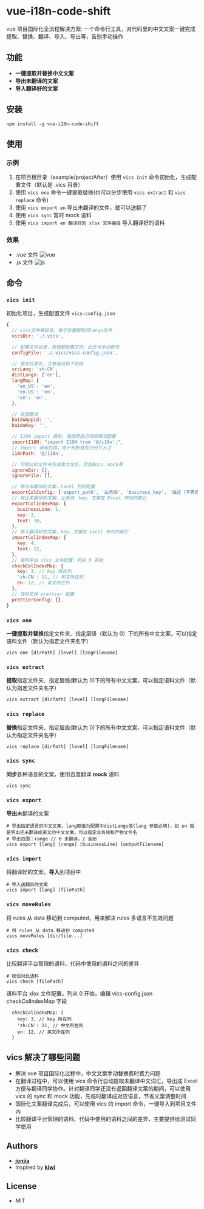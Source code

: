 # vue-i18n-code-shift

vue 项目国际化全流程解决方案: 一个命令行工具，对代码里的中文文案一键完成提取、替换、翻译、导入、导出等，告别手动操作

## 功能

- **一键提取并替换中文文案**
- **导出未翻译的文案**
- **导入翻译好的文案**

## 安装

```shellscript
npm install -g vue-i18n-code-shift
```

## 使用

### 示例

1. 在项目根目录（example/projectAfter）使用 `vics init` 命令初始化，生成配置文件（默认是 .vics 目录）
2. 使用 `vics one` 命令一键提取替换(也可以分步使用 `vics extract` 和 `vics replace` 命令)
3. 使用 `vics export en` 导出未翻译的文件，就可以送翻了
4. 使用 `vics sync` 暂时 mock 语料
5. 使用 `vics import en 翻译好的 xlsx 文件路径` 导入翻译好的语料

### 效果

- .vue 文件
  ![vue](https://github.com/jonjia/vue-i18n-code-shift/raw/main/assets/vue.png)
- .js 文件
  ![js](https://github.com/jonjia/vue-i18n-code-shift/raw/main/assets/js.png)

## 命令

### `vics init`

初始化项目，生成配置文件 `vics-config.json`

```js
{
  // vics文件根目录，用于放置提取的langs文件
  vicsDir: './.vics',

  // 配置文件目录，若调整配置文件，此处可手动修改
  configFile: './.vics/vics-config.json',

  // 语言目录名，注意连线和下划线
  srcLang: 'zh-CN',
  distLangs: ['en'],
  langMap: {
    'en_US': 'en',
    'en-US': 'en',
    'en': 'en',
  },

  // 百度翻译
  baiduAppid: '',
  baiduKey: '',

  // I18N import 语句，请按照自己项目情况配置
  importI18N: "import I18N from '@/i18n';",
  // import 语句后缀，用于判断是否已经引入过
  i18nPath: '@/i18n',

  // 可跳过的文件夹名或者文加名，比如docs、mock等
  ignoreDir: [],
  ignoreFile: [],

  // 导出未翻译的文案，Excel 列的配置
  exportColConfig: ['export_path', '业务线', 'business_key', '描述（字典值）', '语料类型', '最长字符', '首字母大写', '语料说明图', 'translatable', 'formatted', 'zh_CN'],
  // 导出未翻译的文案，业务线、key、文案在 Excel 中列的索引
  exportColIndexMap: {
    businessLine: 1,
    key: 3,
    text: 10,
  },
  // 导入翻译好的文案，key、文案在 Excel 中列的索引
  importColIndexMap: {
    key: 4,
    text: 12,
  },
  // 语料平台 xlsx 文件配置，列从 0 开始
  checkColIndexMap: {
    key: 3, // key 所在列
    'zh-CN': 11, // 中文所在列
    en: 12, // 英文所在列
  },
  // 语料文件 prettier 配置
  prettierConfig: {},
}
```

### `vics one`

**一键提取并替换**指定文件夹、指定层级（默认为 0）下的所有中文文案，可以指定语料文件（默认为指定文件夹名字）

```shellscript
vics one [dirPath] [level] [langFilename]
```

### `vics extract`

**提取**指定文件夹、指定层级(默认为 0)下的所有中文文案，可以指定语料文件（默认为指定文件夹名字）

```shellscript
vics extract [dirPath] [level] [langFilename]
```

### `vics replace`

**替换**指定文件夹、指定层级(默认为 0)下的所有中文文案，可以指定语料文件（默认为指定文件夹名字）

```shellscript
vics replace [dirPath] [level] [langFilename]
```

### `vics sync`

**同步**各种语言的文案，使用百度翻译 **mock** 语料

```shellscript
vics sync
```

### `vics export`

**导出**未翻译的文案

```shellscript
# 导出指定语言的中文文案，lang取值为配置中distLangs值(lang 参数必填)，如 en 就是导出还未翻译成英文的中文文案。可以指定业务线和产物文件名
# 导出范围：range // 0 未翻译，2 全部
vics export [lang] [range] [businessLine] [outputFilename]
```

### `vics import`

将翻译好的文案，**导入**到项目中

```shellscript
# 导入送翻后的文案
vics import [lang] [filePath]
```

### `vics moveRules`

将 rules 从 data 移动到 computed，用来解决 rules 多语言不生效问题

```shellscript
# 将 rules 从 data 移动到 computed
vics moveRules [dir/file...]
```

### `vics check`

比较翻译平台管理的语料、代码中使用的语料之间的差异

```shellscript
# 校验对比语料
vics check [filePath]
```

语料平台 xlsx 文件配置，列从 0 开始，编辑 vics-config.json checkColIndexMap 字段

```shellscript
  checkColIndexMap: {
    key: 3, // key 所在列
    'zh-CN': 11, // 中文所在列
    en: 12, // 英文所在列
  }
```

## vics 解决了哪些问题

- 解决 vue 项目国际化过程中，中文文案手动替换费时费力问题
- 在翻译过程中，可以使用 vics 命令行自动提取未翻译中文词汇，导出成 Excel 方便与翻译同学协作。针对翻译同学还没有返回翻译文案的期间，可以使用 vics 的 sync 和 mock 功能，先临时翻译成对应语言，节省文案调整时间
- 国际化文案翻译完成后，可以使用 vics 的 import 命令，一键导入到项目文件内
- 比较翻译平台管理的语料、代码中使用的语料之间的差异，主要提供给测试同学使用

## Authors

- **[jonjia](https://github.com/jonjia)**
- Inspired by **[kiwi](https://github.com/alibaba/kiwi)**

## License

- MIT

